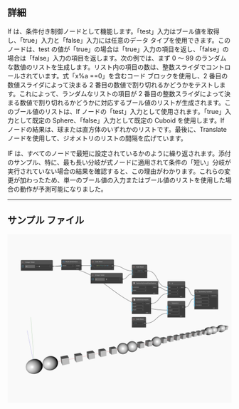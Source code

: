 ## 詳細
If は、条件付き制御ノードとして機能します。「test」入力はブール値を取得し、「true」入力と「false」入力には任意のデータ タイプを使用できます。このノードは、test の値が「true」の場合は「true」入力の項目を返し、「false」の場合は「false」入力の項目を返します。次の例では、まず 0 ～ 99 のランダムな数値のリストを生成します。リスト内の項目の数は、整数スライダでコントロールされています。式「x%a ==0」を含むコード ブロックを使用し、2 番目の数値スライダによって決まる 2 番目の数値で割り切れるかどうかをテストします。これによって、ランダムなリストの項目が 2 番目の整数スライダによって決まる数値で割り切れるかどうかに対応するブール値のリストが生成されます。このブール値のリストは、If ノードの「test」入力として使用されます。「true」入力として既定の Sphere、「false」入力として既定の Cuboid を使用します。If ノードの結果は、球または直方体のいずれかのリストです。最後に、Translate ノードを使用して、ジオメトリのリストの間隔を広げています。

IF は、すべてのノードで最短に設定されているかのように繰り返されます。添付のサンプル、特に、最も長い分岐が式ノードに適用されて条件の「短い」分岐が実行されていない場合の結果を確認すると、この理由がわかります。これらの変更が加わったため、単一のブール値の入力またはブール値のリストを使用した場合の動作が予測可能になりました。
___
## サンプル ファイル

![If](./CoreNodeModels.Logic.RefactoredIf_img.jpg)

